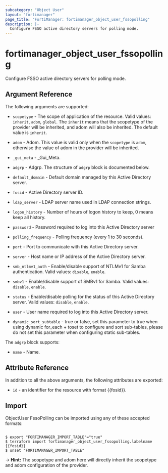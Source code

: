 ```yaml
---
subcategory: "Object User"
layout: "fortimanager"
page_title: "FortiManager: fortimanager_object_user_fssopolling"
description: |-
  Configure FSSO active directory servers for polling mode.
---
```


# fortimanager_object_user_fssopolling
Configure FSSO active directory servers for polling mode.

## Argument Reference


The following arguments are supported:

* `scopetype` - The scope of application of the resource. Valid values: `inherit`, `adom`, `global`. The `inherit` means that the scopetype of the provider will be inherited, and adom will also be inherited. The default value is `inherit`.
* `adom` - Adom. This value is valid only when the `scopetype` is `adom`, otherwise the value of adom in the provider will be inherited.

* `_gui_meta` - _Gui_Meta.
* `adgrp` - Adgrp. The structure of `adgrp` block is documented below.
* `default_domain` - Default domain managed by this Active Directory server.
* `fosid` - Active Directory server ID.
* `ldap_server` - LDAP server name used in LDAP connection strings.
* `logon_history` - Number of hours of logon history to keep, 0 means keep all history.
* `password` - Password required to log into this Active Directory server
* `polling_frequency` - Polling frequency (every 1 to 30 seconds).
* `port` - Port to communicate with this Active Directory server.
* `server` - Host name or IP address of the Active Directory server.
* `smb_ntlmv1_auth` - Enable/disable support of NTLMv1 for Samba authentication. Valid values: `disable`, `enable`.

* `smbv1` - Enable/disable support of SMBv1 for Samba. Valid values: `disable`, `enable`.

* `status` - Enable/disable polling for the status of this Active Directory server. Valid values: `disable`, `enable`.

* `user` - User name required to log into this Active Directory server.
* `dynamic_sort_subtable` - true or false, set this parameter to true when using dynamic for_each + toset to configure and sort sub-tables, please do not set this parameter when configuring static sub-tables.

The `adgrp` block supports:

* `name` - Name.


## Attribute Reference

In addition to all the above arguments, the following attributes are exported:
* `id` - an identifier for the resource with format {{fosid}}.

## Import

ObjectUser FssoPolling can be imported using any of these accepted formats:
```

$ export "FORTIMANAGER_IMPORT_TABLE"="true"
$ terraform import fortimanager_object_user_fssopolling.labelname {{fosid}}
$ unset "FORTIMANAGER_IMPORT_TABLE"
```
-> **Hint:** The scopetype and adom here will directly inherit the scopetype and adom configuration of the provider.
